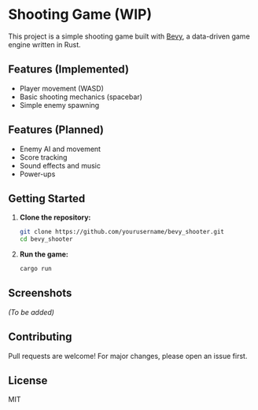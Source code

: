 # Shooting Game (WIP)

This project is a simple shooting game built with [Bevy](https://bevyengine.org/), a data-driven game engine written in Rust.

## Features (Implemented)
- Player movement (WASD)
- Basic shooting mechanics (spacebar)
- Simple enemy spawning

## Features (Planned)
- Enemy AI and movement
- Score tracking
- Sound effects and music
- Power-ups

## Getting Started

1. **Clone the repository:**
    ```sh
    git clone https://github.com/yourusername/bevy_shooter.git
    cd bevy_shooter
    ```

2. **Run the game:**
    ```sh
    cargo run
    ```

## Screenshots

*(To be added)*

## Contributing

Pull requests are welcome! For major changes, please open an issue first.

## License

MIT
